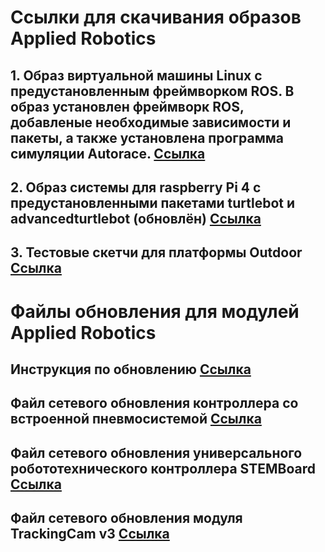 # Ссылки для скачивания образов Applied Robotics
## 1. Образ виртуальной машины Linux с предустановленным фреймворком ROS. В образ установлен фреймворк ROS, добавленые необходимые зависимости и пакеты, а также установлена программа симуляции Autorace. [Ссылка](https://disk.yandex.ru/d/-lS-OY2H0Pbjtw/tb3_oracle "Логин виртуальной машины - tb3 , пароль - 123")

## 2. Образ системы для raspberry Pi 4 c предустановленными пакетами turtlebot и advancedturtlebot (обновлён) [Ссылка](https://disk.yandex.ru/d/Doi1z1vVWr0MDw "Логин виртуальной машины - ubuntu , пароль - 12345678")

## 3. Тестовые скетчи для платформы Outdoor [Ссылка](https://disk.yandex.ru/d/mLkecNHgV5yHJg)

# Файлы обновления для модулей Applied Robotics
## Инструкция по обновлению [Ссылка](https://disk.yandex.ru/i/xmmrCy5__QCDaA)
## Файл сетевого обновления контроллера со встроенной пневмосистемой [Ссылка](https://disk.yandex.ru/d/uXaayfJsK6AdEw)
## Файл сетевого обновления универсального робототехнического контроллера STEMBoard [Ссылка](https://disk.yandex.ru/d/X6g9RgxIS9Q1nQ)
## Файл сетевого обновления модуля TrackingCam v3 [Ссылка](https://disk.yandex.ru/d/QZ5so4NZoA2eGA)

